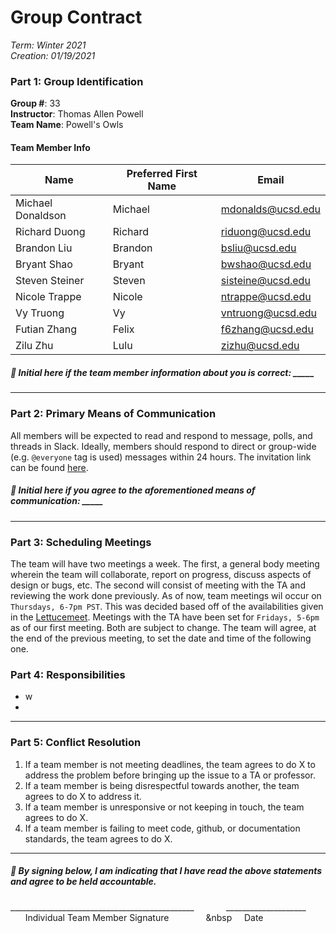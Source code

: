 # Group Contract
*Term: Winter 2021 <br/>
Creation: 01/19/2021*

### Part 1: Group Identification
**Group #**: 33 <br/>
**Instructor**: Thomas Allen Powell <br/>
**Team Name**: Powell's Owls <br/>

#### Team Member Info
| Name              | Preferred First Name | Email             | 
| ----------------- | -------------------- | ----------------- | 
| Michael Donaldson | Michael              | mdonalds@ucsd.edu |
| Richard Duong     | Richard              | riduong@ucsd.edu  |
| Brandon Liu       | Brandon              | bsliu@ucsd.edu    |
| Bryant Shao       | Bryant               | bwshao@ucsd.edu   |
| Steven Steiner    | Steven               | sisteine@ucsd.edu |
| Nicole Trappe     | Nicole               | ntrappe@ucsd.edu  |
| Vy Truong         | Vy                   | vntruong@ucsd.edu |
| Futian Zhang      | Felix                | f6zhang@ucsd.edu  |
| Zilu Zhu          | Lulu                 | zizhu@ucsd.edu    |

##### :rotating_light: Initial here if the team member information about you is correct: _____ 

---

### Part 2: Primary Means of Communication
All members will be expected to read and respond to message, polls, and threads in Slack. Ideally, members should respond to direct  or group-wide (e.g. `@everyone` tag is used) messages within 24 hours.
The invitation link can be found [here](https://join.slack.com/t/cse110-w21-group33/shared_invite/zt-l1o6cpnk-heUleWLule7i100Vz07QsA).

##### :rotating_light: Initial here if you agree to the aforementioned means of communication: _____

---

### Part 3: Scheduling Meetings
The team will have two meetings a week. The first, a general body meeting wherein the team will collaborate, 
report on progress, discuss aspects of design or bugs, etc. The second will consist of meeting with the TA and reviewing
the work done previously. As of now, team meetings wil occur on `Thursdays, 6-7pm PST`. This was decided based off of the availabilities given in the [Lettucemeet](https://lettucemeet.com/l/123Jx). Meetings with the TA have been set for `Fridays, 5-6pm` as of our first meeting. Both are subject to change. The team will agree, at the end of the previous meeting, to set the date and time of the following one. 


### Part 4: Responsibilities
- w
- 

---

### Part 5: Conflict Resolution
1. If a team member is not meeting deadlines, the team agrees to do X to address the problem before bringing up the issue to a TA or professor. 
2. If a team member is being disrespectful towards another, the team agrees to do X to address it. 
3. If a team member is unresponsive or not keeping in touch, the team agrees to do X.
4. If a team member is failing to meet code, github, or documentation standards, the team agrees to do X.

---

##### :rotating_light: By signing below, I am indicating that I have read the above statements and agree to be held accountable. <br/>

______________________________________________ &nbsp; &nbsp; &nbsp; &nbsp; &nbsp; &nbsp; ____________________ <br/>
&nbsp; &nbsp; &nbsp; Individual Team Member Signature &nbsp; &nbsp; &nbsp; &nbsp; &nbsp; &nbsp; &nbsp; &nbsp &nbsp; &nbsp; Date
